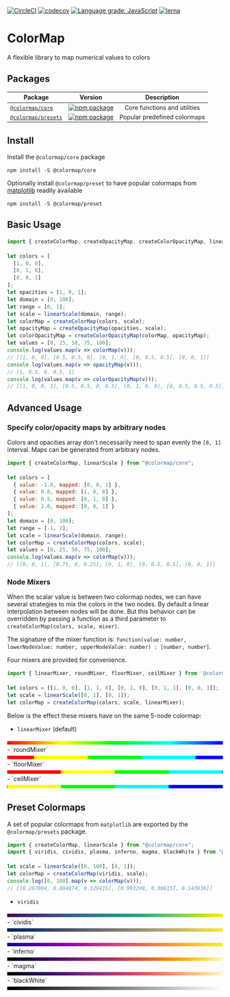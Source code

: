 [![CircleCI](https://circleci.com/gh/alesgenova/colormap/tree/master.svg?style=shield)](https://circleci.com/gh/alesgenova/colormap/tree/master)
[![codecov](https://codecov.io/gh/alesgenova/colormap/branch/master/graph/badge.svg)](https://codecov.io/gh/alesgenova/colormap)
[![Language grade: JavaScript](https://img.shields.io/lgtm/grade/javascript/g/alesgenova/colormap.svg)](https://lgtm.com/projects/g/alesgenova/colormap/context:javascript)
[![lerna](https://img.shields.io/badge/maintained%20with-lerna-cc00ff.svg)](https://lerna.js.org/)

# ColorMap
A flexible library to map numerical values to colors

## Packages
| Package | Version | Description |
| ------- | ------- |:-----:|
| [`@colormap/core`](packages/core) | [![npm package](https://img.shields.io/npm/v/@colormap/core.svg)](https://www.npmjs.com/package/@colormap/core) | Core functions and utilities
| [`@colormap/presets`](packages/presets) | [![npm package](https://img.shields.io/npm/v/@colormap/presets.svg)](https://www.npmjs.com/package/@colormap/presets) | Popular predefined colormaps

## Install
Install the `@colormap/core` package
```
npm install -S @colormap/core
```

Optionally install `@colormap/preset` to have popular colormaps from [matplotlib](https://matplotlib.org/tutorials/colors/colormaps.html) readily available
```
npm install -S @colormap/preset
```

## Basic Usage
```javascript
import { createColorMap, createOpacityMap, createColorOpacityMap, linearScale } from "@colormap/core";

let colors = [
  [1, 0, 0],
  [0, 1, 0],
  [0, 0, 1]
];
let opacities = [1, 0, 1];
let domain = [0, 100];
let range = [0, 1];
let scale = linearScale(domain, range);
let colorMap = createColorMap(colors, scale);
let opacityMap = createOpacityMap(opacities, scale);
let colorOpacityMap = createColorOpacityMap(colorMap, opacityMap);
let values = [0, 25, 50, 75, 100];
console.log(values.map(v => colorMap(v)));
// [[1, 0, 0], [0.5, 0.5, 0], [0, 1, 0], [0, 0.5, 0.5], [0, 0, 1]]
console.log(values.map(v => opacityMap(v)));
// [1, 0.5, 0, 0.5, 1]
console.log(values.map(v => colorOpacityMap(v)));
// [[1, 0, 0, 1], [0.5, 0.5, 0, 0.5], [0, 1, 0, 0], [0, 0.5, 0.5, 0.5], [0, 0, 1, 1]]
```

## Advanced Usage
### Specify color/opacity maps by arbitrary nodes
Colors and opacities array don't necessarily need to span evenly the `[0, 1]` interval.
Maps can be generated from arbitrary nodes.
```javascript
import { createColorMap, linearScale } from "@colormap/core";

let colors = [
  { value: -1.0, mapped: [0, 0, 1] },
  { value: 0.0, mapped: [1, 0, 0] },
  { value: 0.5, mapped: [0, 1, 0] },
  { value: 2.0, mapped: [0, 0, 1] }
];
let domain = [0, 100];
let range = [-1, 2];
let scale = linearScale(domain, range);
let colorMap = createColorMap(colors, scale);
let values = [0, 25, 50, 75, 100];
console.log(values.map(v => colorMap(v)));
// [[0, 0, 1], [0.75, 0, 0.25], [0, 1, 0], [0, 0.5, 0.5], [0, 0, 1]]
```

### Node Mixers
When the scalar value is between two colormap nodes, we can have several strategies to mix the colors in the two nodes. By default a linear interpolation between nodes will be done. But this behavior can be overridden by passing a function as a third parameter to `createColorMap(colors, scale, mixer)`.

The signature of the mixer function is: `function(value: number, lowerNodeValue: number, upperNodeValue: number) : [number, number]`.

Four mixers are provided for convenience.
```javascript
import { linearMixer, roundMixer, floorMixer, ceilMixer } from '@colormap/core';

let colors = [[1, 0, 0], [1, 1, 0], [0, 1, 0], [0, 1, 1], [0, 0, 1]];
let scale = linearScale([0, 1], [0, 1]);
let colorMap = createColorMap(colors, scale, linearMixer);
```
Below is the effect these mixers have on the same 5-node colormap:
- `linearMixer` (default)
<img style="width: 100%; height: 0.5rem;" src='img/linear_mixer.png'/>
- `roundMixer`
<img style="width: 100%; height: 0.5rem;" src='img/round_mixer.png'/>
- `floorMixer`
<img style="width: 100%; height: 0.5rem;" src='img/floor_mixer.png'/>
- `ceilMixer`
<img style="width: 100%; height: 0.5rem;" src='img/ceil_mixer.png'/>

## Preset Colormaps
A set of popular colormaps from `matplotlib` are exported by the `@colormap/presets` package.
```javascript
import { createColorMap, linearScale } from "@colormap/core";
import { viridis, cividis, plasma, inferno, magma, blackWhite } from "@colormap/presets";

let scale = linearScale([0, 100], [0, 1]);
let colorMap = createColorMap(viridis, scale);
console.log([0, 100].map(v => colorMap(v)));
// [[0.267004, 0.004874, 0.329415], [0.993248, 0.906157, 0.143936]]
```

- `viridis`
<img style="width: 100%; height: 0.5rem;" src='img/viridis.png'/>
- `cividis`
<img style="width: 100%; height: 0.5rem;" src='img/cividis.png'/>
- `plasma`
<img style="width: 100%; height: 0.5rem;" src='img/plasma.png'/>
- `inferno`
<img style="width: 100%; height: 0.5rem;" src='img/inferno.png'/>
- `magma`
<img style="width: 100%; height: 0.5rem;" src='img/magma.png'/>
- `blackWhite`
<img style="width: 100%; height: 0.5rem;" src='img/blackWhite.png'/>
